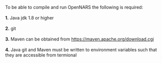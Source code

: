 To be able to compile and run OpenNARS the following is required:
<br/><br/>
**1.** Java jdk 1.8 or higher
<br/><br/>
**2.** git 
<br/><br/>
**3.** Maven can be obtained from https://maven.apache.org/download.cgi
<br/><br/>
**4.** Java git and Maven must be written to environment variables such that they are accessible from termional
<br/><br/>
